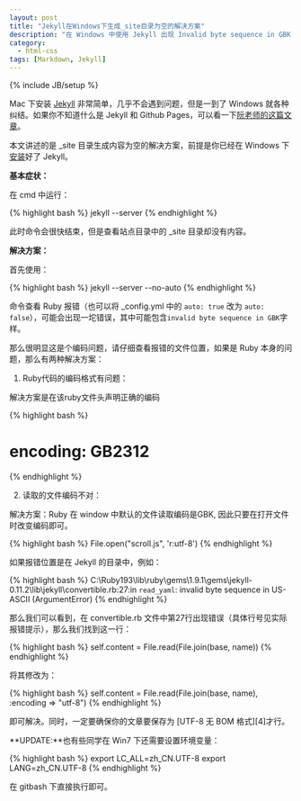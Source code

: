 ```yaml
---
layout: post
title: "Jekyll在Windows下生成_site目录为空的解决方案"
description: "在 Windows 中使用 Jekyll 出现 Invalid byte sequence in GBK 错误，导致 _site 目录为空的解决方案"
category:
  - html-css
tags: [Markdown, Jekyll]
---
```

{% include JB/setup %} 

Mac 下安装 [Jekyll][1] 非常简单，几乎不会遇到问题，但是一到了 Windows 就各种纠结。如果你不知道什么是 Jekyll 和 Github Pages，可以看一下[阮老师的这篇文章][2]。

本文讲述的是 \_site 目录生成内容为空的解决方案，前提是你已经在 Windows 下[安装][3]好了 Jekyll。

**基本症状：**

在 cmd 中运行：

{% highlight bash %}
jekyll --server
{% endhighlight %}

此时命令会很快结束，但是查看站点目录中的 \_site 目录却没有内容。

**解决方案：**

首先使用：

{% highlight bash %}
jekyll --server --no-auto
{% endhighlight %}

命令查看 Ruby 报错（也可以将 \_config.yml 中的 `auto: true` 改为 `auto: false`），可能会出现一坨错误，其中可能包含`invalid byte sequence in GBK`字样。

那么很明显这是个编码问题，请仔细查看报错的文件位置，如果是 Ruby 本身的问题，那么有两种解决方案：

1. Ruby代码的编码格式有问题：

解决方案是在该ruby文件头声明正确的编码

{% highlight bash %}
# encoding: GB2312
{% endhighlight %}

2. 读取的文件编码不对：

解决方案：Ruby 在 window 中默认的文件读取编码是GBK, 因此只要在打开文件时改变编码即可。

{% highlight bash %}
File.open("scroll.js", 'r:utf-8')
{% endhighlight %}

如果报错位置是在 Jekyll 的目录中，例如：

{% highlight bash %}
C:\Ruby193\lib\ruby\gems\1.9.1\gems\jekyll-0.11.2\lib\jekyll\convertible.rb:27:in `read_yaml`: invalid byte sequence in US-ASCII (ArgumentError)
{% endhighlight %}

那么我们可以看到，在 convertible.rb 文件中第27行出现错误（具体行号见实际报错提示），那么我们找到这一行：

{% highlight bash %}
self.content = File.read(File.join(base, name))
{% endhighlight %}

将其修改为：

{% highlight bash %}
self.content = File.read(File.join(base, name), :encoding => "utf-8")
{% endhighlight %}

即可解决。同时，一定要确保你的文章要保存为 [UTF-8 无 BOM 格式][4]才行。

**UPDATE:**也有些同学在 Win7 下还需要设置环境变量：

{% highlight bash %}
export LC_ALL=zh_CN.UTF-8
export LANG=zh_CN.UTF-8
{% endhighlight %}

在 gitbash 下直接执行即可。


[1]: https://github.com/mojombo/jekyll
[2]: http://www.ruanyifeng.com/blog/2012/08/blogging_with_jekyll.html
[3]: https://github.com/mojombo/jekyll/wiki/install
[3]: http://wenwen.soso.com/z/q118420256.htm



